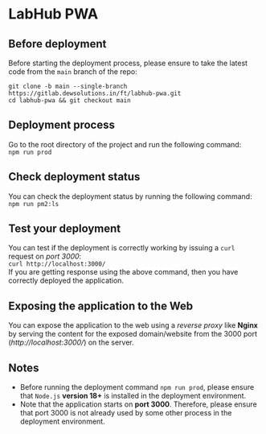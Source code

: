 # LabHub PWA

## Before deployment

Before starting the deployment process, please ensure to take the latest code from the `main` branch of the repo:

`git clone -b main --single-branch https://gitlab.dewsolutions.in/ft/labhub-pwa.git`  
`cd labhub-pwa && git checkout main`  

## Deployment process
Go to the root directory of the project and run the following command:  
`npm run prod`  

## Check deployment status

You can check the deployment status by running the following command:  
`npm run pm2:ls`  

## Test your deployment

You can test if the deployment is correctly working by issuing a `curl` request on *port 3000*:  
`curl http://localhost:3000/`  
If you are getting response using the above command, then you have correctly deployed the application.

## Exposing the application to the Web
You can expose the application to the web using a *reverse proxy* like **Nginx** by serving the content for the exposed domain/website from the 3000 port (*http://localhost:3000/*) on the server.

## Notes

* Before running the deployment command `npm run prod`, please ensure that `Node.js` **version 18+** is installed in the deployment environment.  
* Note that the application starts on **port 3000**. Therefore, please ensure that port 3000 is not already used by some other process in the deployment environment.
